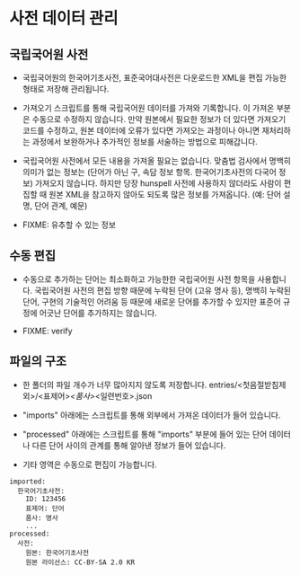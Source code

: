 # 사전 데이터 관리

## 국립국어원 사전

- 국립국어원의 한국어기초사전, 표준국어대사전은 다운로드한 XML을 편집 가능한
  형태로 저장해 관리됩니다.

- 가져오기 스크립트를 통해 국립국어원 데이터를 가져와 기록합니다. 이 가져온
  부분은 수동으로 수정하지 않습니다. 만약 원본에서 필요한 정보가 더 있다면
  가져오기 코드를 수정하고, 원본 데이터에 오류가 있다면 가져오는 과정이나
  아니면 재처리하는 과정에서 보완하거나 추가적인 정보를 서술하는 방법으로
  피해갑니다.

- 국립국어원 사전에서 모든 내용을 가져올 필요는 없습니다. 맞춤법 검사에서
  명백히 의미가 없는 정보는 (단어가 아닌 구, 속담 정보 항목. 한국어기초사전의
  다국어 정보) 가져오지 않습니다. 하지만 당장 hunspell 사전에 사용하지
  않더라도 사람이 편집할 때 원본 XML을 참고하지 않아도 되도록 많은 정보를
  가져옵니다. (예: 단어 설명, 단어 관계, 예문)

- FIXME: 유추할 수 있는 정보

## 수동 편집

- 수동으로 추가하는 단어는 최소화하고 가능한한 국립국어원 사전 항목을
  사용합니다. 국립국어원 사전의 편집 방향 때문에 누락된 단어 (고유 명사 등),
  명백히 누락된 단어, 구현의 기술적인 어려움 등 때문에 새로운 단어를 추가할 수
  있지만 표준어 규정에 어긋난 단어를 추가하지는 않습니다.

- FIXME: verify

## 파일의 구조

- 한 폴더의 파일 개수가 너무 많아지지 않도록 저장합니다.
  entries/<첫음절받침제외>/<표제어>_<품사>_<일련번호>.json

- "imports" 아래에는 스크립트를 통해 외부에서 가져온 데이터가 들어 있습니다.

- "processed" 아래에는 스크립트를 통해 "imports" 부분에 들어 있는 단어
  데이터나 다른 단어 사이의 관계를 통해 알아낸 정보가 들어 있습니다.

- 기타 영역은 수동으로 편집이 가능합니다.


```
imported:
  한국어기초사전:
    ID: 123456
    표제어: 단어
    품사: 명사
    ...
processed:
  사전:
    원본: 한국어기초사전
    원본 라이선스: CC-BY-SA 2.0 KR
```
